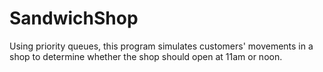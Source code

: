 # SandwichShop
 Using priority queues, this program simulates customers' movements in a shop to determine whether the shop should open at 11am or noon.
